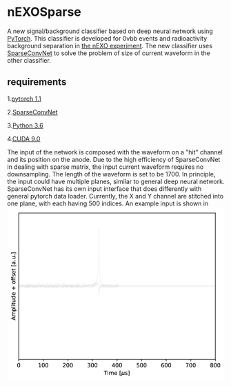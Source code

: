 # nEXOSparse
A new signal/background classifier based on deep neural network using [PyTorch](https://pytorch.org/docs/stable/index.html). This classifier is developed for 0vbb events and radioactivity background separation in [the nEXO experiment](https://nexo.llnl.gov). The new classifier uses [SparseConvNet](https://github.com/facebookresearch/SparseConvNet) to solve the problem of size of current waveform in the other classifier.

## requirements

  1.[pytorch 1.1](https://github.com/pytorch/pytorch)

  2.[SparseConvNet](https://github.com/facebookresearch/SparseConvNet)
  
  3.[Python 3.6](https://www.python.org/downloads/release/python-360/)
  
  4.[CUDA 9.0](https://developer.nvidia.com/cuda-90-download-archive)

The input of the network is composed with the waveform on a "hit" channel and its position on the anode. Due to the high efficiency of SparseConvNet in dealing with sparse matrix, the input current waveform requires no downsampling. The length of the waveform is set to be 1700. In principle, the input could have multiple planes, similar to general deep neural network. SparseConvNet has its own input interface that does differently with general pytorch data loader. Currently, the X
and Y channel are stitched into one plane, with each having 500 indices. An example input is shown in ![Fig. 1](./images/example_wf.png)
